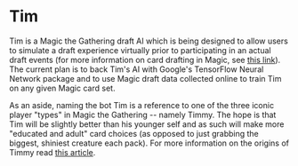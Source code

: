 Tim
====

Tim is a Magic the Gathering draft AI which is being designed to allow users to
simulate a draft experience virtually prior to participating in an actual draft
events (for more information on card drafting in Magic, see [this
link](http://magic.wizards.com/en/game-info/gameplay/formats/booster-draft)).
The current plan is to back Tim's AI with Google's TensorFlow Neural Network
package and to use Magic draft data collected online to train Tim on any given
Magic card set.

As an aside, naming the bot Tim is a reference to one of the three iconic player
"types" in Magic the Gathering -- namely Timmy. The hope is that Tim will be
slightly better than his younger self and as such will make more "educated and
adult" card choices (as opposed to just grabbing the biggest, shiniest creature
each pack). For more information on the origins of Timmy read [this
article](http://magic.wizards.com/en/articles/archive/making-magic/timmy-johnny-and-spike-2013-12-03).
